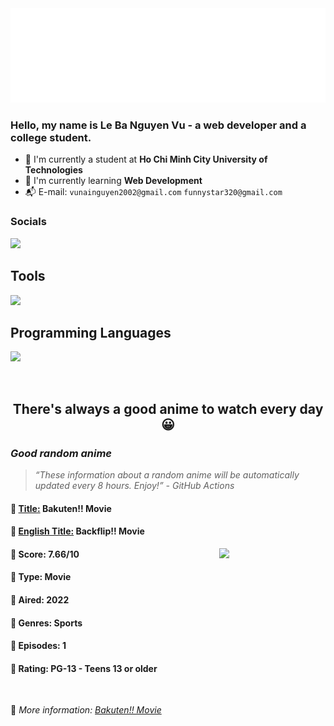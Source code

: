 
<img src="svg/nai.svg" />

<br />

<h3>Hello, my name is <strong>Le Ba Nguyen Vu</strong> - a web developer and a college student.</h3>

- 🏫 I'm currently a student at **Ho Chi Minh City University of Technologies**
- 👀 I'm currently learning **Web Development**
- 📬 E-mail: `vunainguyen2002@gmail.com` `funnystar320@gmail.com`


<h3>Socials</h3>
<a target="_blank" href="https://instagram.com/vu.le1352"><img src="https://skillicons.dev/icons?i=instagram" /></a>

<p>
  <h2>Tools</h2>
  <a href="https://skillicons.dev">
    <img src="https://skillicons.dev/icons?i=git,dotnet,mongodb,express,react,nodejs,bootstrap,tailwind,laravel&theme=light&perline=3" />
  </a>

  <br />

  <h2>Programming Languages</h2>

  <a href="https://skillicons.dev">
    <img src="https://skillicons.dev/icons?i=javascript,typescript,html,css,cs,php&theme=light&perline=3" />
  </a>
</p>

<br />

<h2 align="center">There's always a good anime to watch every day 😀</h2>
<h3><i>Good random anime</i></h3>

<blockquote>
<i>
<q>These information about a random anime will be automatically updated every 8 hours. Enjoy!</q> - GitHub Actions
</i>
</blockquote>

<h4>
  <strong>🥭 <u>Title:</u></strong> Bakuten!! Movie
</h4>

<h4>🌿 <u>English Title:</u> Backflip!! Movie</h4>

<img align="right" width="170" src=https://cdn.myanimelist.net/images/anime/1579/123864.jpg />

<h4>🌱 Score: 7.66/10</h4>

<h4>🌲 Type: Movie</h4>

<h4>🌴 Aired: 2022</h4>

<h4>🌵 Genres: Sports</h4>

<h4>🥑 Episodes: 1</h4>

<h4>🍏 Rating: PG-13 - Teens 13 or older</h4>

<br />

🍂 *More information: [Bakuten!! Movie](https://myanimelist.net/anime/49283/Bakuten_Movie)*
    